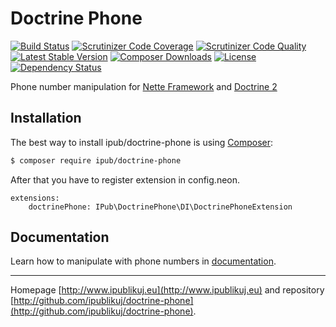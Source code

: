 # Doctrine Phone

[![Build Status](https://img.shields.io/travis/ipublikuj/doctrine-phone.svg?style=flat-square)](https://travis-ci.org/ipublikuj/doctrine-phone)
[![Scrutinizer Code Coverage](https://img.shields.io/scrutinizer/coverage/g/ipublikuj/doctrine-phone.svg?style=flat-square)](https://scrutinizer-ci.com/g/ipublikuj/doctrine-phone/?branch=master)
[![Scrutinizer Code Quality](https://img.shields.io/scrutinizer/g/ipublikuj/doctrine-phone.svg?style=flat-square)](https://scrutinizer-ci.com/g/ipublikuj/doctrine-phone/?branch=master)
[![Latest Stable Version](https://img.shields.io/packagist/v/ipub/doctrine-phone.svg?style=flat-square)](https://packagist.org/packages/ipub/doctrine-phone)
[![Composer Downloads](https://img.shields.io/packagist/dt/ipub/doctrine-phone.svg?style=flat-square)](https://packagist.org/packages/ipub/doctrine-phone)
[![License](https://img.shields.io/packagist/l/ipub/doctrine-phone.svg?style=flat-square)](https://packagist.org/packages/ipub/doctrine-phone)
[![Dependency Status](https://img.shields.io/versioneye/d/user/projects/5684e010eb4f47003c000b97.svg?style=flat-square)](https://www.versioneye.com/user/projects/5684e010eb4f47003c000b97)

Phone number manipulation for [Nette Framework](http://nette.org/) and [Doctrine 2](http://www.doctrine-project.org/)

## Installation

The best way to install ipub/doctrine-phone is using [Composer](http://getcomposer.org/):

```sh
$ composer require ipub/doctrine-phone
```

After that you have to register extension in config.neon.

```neon
extensions:
	doctrinePhone: IPub\DoctrinePhone\DI\DoctrinePhoneExtension
```

## Documentation

Learn how to manipulate with phone numbers in [documentation](https://github.com/ipublikuj/doctrine-phone/blob/master/docs/en/index.md).

***
Homepage [http://www.ipublikuj.eu](http://www.ipublikuj.eu) and repository [http://github.com/ipublikuj/doctrine-phone](http://github.com/ipublikuj/doctrine-phone).
